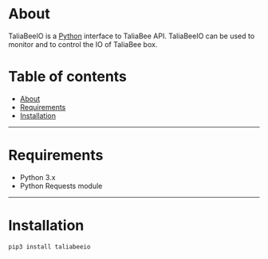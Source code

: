 About
=====
TaliaBeeIO is a [Python](https://www.python.org/) interface to TaliaBee API. TaliaBeeIO can be used to monitor and to control the IO of TaliaBee box.

Table of contents
=================

- [About](#about)
- [Requirements](#requirements)
- [Installation](#installation)

---

Requirements
============
- Python 3.x
- Python Requests module

---

Installation
============
```bash
pip3 install taliabeeio
```
